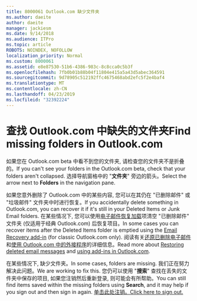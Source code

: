 ```yaml
---
title: 8000061 Outlook.com 缺少文件夹
ms.author: daeite
author: daeite
manager: jackiesm
ms.date: 9/14/2018
ms.audience: ITPro
ms.topic: article
ROBOTS: NOINDEX, NOFOLLOW
localization_priority: Normal
ms.custom: 8000061
ms.assetid: e8e87530-51b6-4386-983c-8c8cca0c5b3f
ms.openlocfilehash: 7fb0b01b88b04f11804e415a5a43d5abec364591
ms.sourcegitcommit: 9d78905c512192ffc4675468abd2efc5f2e4baf4
ms.translationtype: MT
ms.contentlocale: zh-CN
ms.lasthandoff: 04/23/2019
ms.locfileid: "32392224"
---
```

# <a name="find-missing-folders-in-outlookcom"></a><span data-ttu-id="eb9b8-102">查找 Outlook.com 中缺失的文件夹</span><span class="sxs-lookup"><span data-stu-id="eb9b8-102">Find missing folders in Outlook.com</span></span>

<span data-ttu-id="eb9b8-103">如果您在 Outlook.com beta 中看不到您的文件夹, 请检查您的文件夹不是折叠的。</span><span class="sxs-lookup"><span data-stu-id="eb9b8-103">If you can't see your folders in the Outlook.com beta, check that your folders aren't collapsed.</span></span> <span data-ttu-id="eb9b8-104">选择导航窗格中的 "**文件夹**" 旁边的箭头。</span><span class="sxs-lookup"><span data-stu-id="eb9b8-104">Select the arrow next to **Folders** in the navigation pane.</span></span> 
  
<span data-ttu-id="eb9b8-105">如果您意外删除了 Outlook.com 中的某些内容, 您可以在其仍在 "已删除邮件" 或 "垃圾邮件" 文件夹中时进行恢复。</span><span class="sxs-lookup"><span data-stu-id="eb9b8-105">If you accidentally delete something in Outlook.com, you can recover it if it's still in your Deleted Items or Junk Email folders.</span></span> <span data-ttu-id="eb9b8-106">在某些情况下, 您可以使用[电子邮件恢复加载](https://appsource.microsoft.com/product/office/WA104380447)项清空 "已删除邮件" 文件夹 (仅适用于经典 Outlook.com) 后恢复项目。</span><span class="sxs-lookup"><span data-stu-id="eb9b8-106">In some cases you can recover items after the Deleted Items folder is emptied using the [Email Recovery add-in](https://appsource.microsoft.com/product/office/WA104380447) (for classic Outlook.com only).</span></span> <span data-ttu-id="eb9b8-107">阅读有关[还原已删除电子邮件](https://support.office.com/article/cf06ab1b-ae0b-418c-a4d9-4e895f83ed50)和[使用 Outlook.com 中的外接程序](https://support.office.com/article/a5672109-e4f3-4119-abea-72323e9653cf)的详细信息。</span><span class="sxs-lookup"><span data-stu-id="eb9b8-107">Read more about [Restoring deleted email messages](https://support.office.com/article/cf06ab1b-ae0b-418c-a4d9-4e895f83ed50) and [using add-ins in Outlook.com](https://support.office.com/article/a5672109-e4f3-4119-abea-72323e9653cf).</span></span>
  
<span data-ttu-id="eb9b8-108">在某些情况下, 缺少文件夹。</span><span class="sxs-lookup"><span data-stu-id="eb9b8-108">In some cases, folders are missing.</span></span> <span data-ttu-id="eb9b8-109">我们正在努力解决此问题。</span><span class="sxs-lookup"><span data-stu-id="eb9b8-109">We are working to fix this.</span></span> <span data-ttu-id="eb9b8-110">您仍可以使用 "**搜索**" 查找在丢失的文件夹中保存的项目, 如果您注销然后重新登录, 则可能会有所帮助。</span><span class="sxs-lookup"><span data-stu-id="eb9b8-110">You can still find items saved within the missing folders using **Search**, and it may help if you sign out and then sign in again.</span></span> [<span data-ttu-id="eb9b8-111">单击此处注销。</span><span class="sxs-lookup"><span data-stu-id="eb9b8-111">Click here to sign out.</span></span>](https://login.live.com/logout.srf)
  

